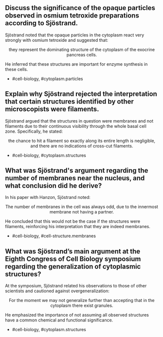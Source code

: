 ## Discuss the significance of the opaque particles observed in osmium tetroxide preparations according to Sjöstrand.

Sjöstrand noted that the opaque particles in the cytoplasm react very strongly with osmium tetroxide and suggested that:

$$
\text{they represent the dominating structure of the cytoplasm of the exocrine pancreas cells.}
$$

He inferred that these structures are important for enzyme synthesis in these cells.

- #cell-biology, #cytoplasm.particles

## Explain why Sjöstrand rejected the interpretation that certain structures identified by other microscopists were filaments.

Sjöstrand argued that the structures in question were membranes and not filaments due to their continuous visibility through the whole basal cell zone. Specifically, he stated:

$$
\text{the chance to hit a filament so exactly along its entire length is negligible, and there are no indications of cross-cut filaments.}
$$

- #cell-biology, #cytoplasm.structures

## What was Sjöstrand's argument regarding the number of membranes near the nucleus, and what conclusion did he derive?

In his paper with Hanzon, Sjöstrand noted:

$$
\text{The number of membranes in the cell was always odd, due to the innermost membrane not having a partner.}
$$

He concluded that this would not be the case if the structures were filaments, reinforcing his interpretation that they are indeed membranes.

- #cell-biology, #cell-structure.membranes

## What was Sjöstrand’s main argument at the Eighth Congress of Cell Biology symposium regarding the generalization of cytoplasmic structures?

At the symposium, Sjöstrand related his observations to those of other scientists and cautioned against overgeneralization:

$$
\text{For the moment we may not generalize further than accepting that in the cytoplasm there exist granules.}
$$

He emphasized the importance of not assuming all observed structures have a common chemical and functional significance.

- #cell-biology, #cytoplasm.structures